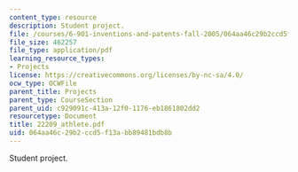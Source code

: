 ```yaml
---
content_type: resource
description: Student project.
file: /courses/6-901-inventions-and-patents-fall-2005/064aa46c29b2ccd5f13abb89481bdb8b_22209_athlete.pdf
file_size: 462257
file_type: application/pdf
learning_resource_types:
- Projects
license: https://creativecommons.org/licenses/by-nc-sa/4.0/
ocw_type: OCWFile
parent_title: Projects
parent_type: CourseSection
parent_uid: c929091c-413a-12f0-1176-eb1861802dd2
resourcetype: Document
title: 22209_athlete.pdf
uid: 064aa46c-29b2-ccd5-f13a-bb89481bdb8b
---
```

Student project.